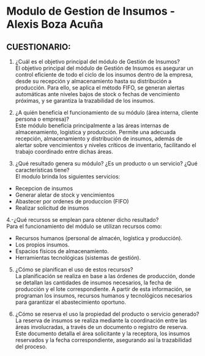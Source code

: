 # Modulo de Gestion de Insumos - Alexis Boza Acuña

## CUESTIONARIO:

1. ¿Cuál es el objetivo principal del módulo de Gestión de Insumos? <br>
El objetivo principal del módulo de Gestión de Insumos es asegurar un control eficiente de todo el ciclo de los insumos dentro de la empresa, desde su recepción y almacenamiento hasta su distribución a producción. Para ello, se aplica el método FIFO, se generan alertas automáticas ante niveles bajos de stock o fechas de vencimiento próximas, y se garantiza la trazabilidad de los insumos. 

2. ¿A quién beneficia el funcionamiento de su módulo (área interna, cliente persona o empresa)? <br>
Este módulo beneficia principalmente a las áreas internas de almacenamiento, logística y producción. Permite una adecuada recepción, almacenamiento y distribución de insumos, además de alertar sobre vencimientos y niveles críticos de inventario, facilitando el trabajo coordinado entre dichas áreas.

3. ¿Qué resultado genera su módulo? ¿Es un producto o un servicio? ¿Qué características tiene? <br>
El modulo brinda los siguientes servicios: 
- Recepcion de insumos 
- Generar aletar de stock y vencimientos 
- Abastecer por ordenes de produccion (FIFO) 
- Realizar solicitud de insumos 

4.-¿Qué recursos se emplean para obtener dicho resultado? <br>
Para el funcionamiento del módulo se utilizan recursos como: 
- Recursos humanos (personal de almacén, logística y producción).
- Los propios insumos.
- Espacios físicos de almacenamiento.
- Herramientas tecnológicas (sistemas de gestión).
  
5. ¿Cómo se planifican el uso de estos recursos? <br>
La planificación se realiza en base a las órdenes de producción, donde se detallan las cantidades de insumos necesarios, la fecha de producción y el lote correspondiente. A partir de esta información, se programan los insumos, recursos humanos y tecnológicos necesarios para garantizar el abastecimiento oportuno.

6. ¿Cómo se reserva el uso la propiedad del producto o servicio generado? <br>
La reserva de insumos se realiza mediante la coordinación entre las áreas involucradas, a través de un documento o registro de reserva. Este documento detalla el área solicitante y la receptora, los insumos reservados y la fecha correspondiente, asegurando así la trazabilidad del proceso.
